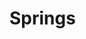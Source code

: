 # Springs

<svg xmlns="http://www.w3.org/2000/svg">
    <defs>
    <filter x="-2%" y="-2%" width="104%" height="104%" filterUnits="objectBoundingBox" id="PencilTexture">
      <feTurbulence type="fractalNoise" baseFrequency="1.2" numOctaves="3" result="noise">
      </feTurbulence>
      <feDisplacementMap xChannelSelector="R" yChannelSelector="G" scale="3" in="SourceGraphic" result="newSource">
      </feDisplacementMap>
    </filter>
    <filter x="0%" y="0%" width="100%" height="100%" filterUnits="objectBoundingBox" id="pencilTexture2">
      <feTurbulence type="fractalNoise" baseFrequency="2" numOctaves="5" stitchTiles="stitch" result="f1">
      </feTurbulence>
      <feColorMatrix type="matrix" values="0 0 0 0 0, 0 0 0 0 0, 0 0 0 0 0, 0 0 0 -1.5 1.5" result="f2">
      </feColorMatrix>
      <feComposite operator="in" in2="f2" in="SourceGraphic" result="f3">
      </feComposite>
    </filter>
    <filter x="-2%" y="-2%" width="104%" height="104%" filterUnits="objectBoundingBox" id="pencilTexture3">
      <feTurbulence type="fractalNoise" baseFrequency="0.5" numOctaves="5" stitchTiles="stitch" result="f1">
      </feTurbulence>
      <feColorMatrix type="matrix" values="0 0 0 0 0, 0 0 0 0 0, 0 0 0 0 0, 0 0 0 -1.5 1.5" result="f2">
      </feColorMatrix>
      <feComposite operator="in" in2="f2b" in="SourceGraphic" result="f3">
      </feComposite>
      <feTurbulence type="fractalNoise" baseFrequency="1.2" numOctaves="3" result="noise">
      </feTurbulence>
      <feDisplacementMap xChannelSelector="R" yChannelSelector="G" scale="2.5" in="f3" result="f4">
      </feDisplacementMap>
    </filter>
    <filter x="-20%" y="-20%" width="140%" height="140%" filterUnits="objectBoundingBox" id="pencilTexture4">
      <feTurbulence type="fractalNoise" baseFrequency="0.03" numOctaves="3" seed="1" result="f1">
      </feTurbulence>
      <feDisplacementMap xChannelSelector="R" yChannelSelector="G" scale="5" in="SourceGraphic" in2="f1" result="f4">
      </feDisplacementMap>
      <feTurbulence type="fractalNoise" baseFrequency="0.03" numOctaves="3" seed="10" result="f2">
      </feTurbulence>
      <feDisplacementMap xChannelSelector="R" yChannelSelector="G" scale="5" in="SourceGraphic" in2="f2" result="f5">
      </feDisplacementMap>
      <feTurbulence type="fractalNoise" baseFrequency="1.2" numOctaves="2" seed="100" result="f3">
      </feTurbulence>
      <feDisplacementMap xChannelSelector="R" yChannelSelector="G" scale="3" in="SourceGraphic" in2="f3" result="f6">
      </feDisplacementMap>
      <feBlend mode="normal" in2="f4" in="f5" result="out1">
      </feBlend>
      <feBlend mode="normal" in="out1" in2="f6" result="out2">
      </feBlend>
    </filter>
    <marker 
      id='head' 
      orient="auto" 
      markerWidth='3' 
      markerHeight='3' 
      refX='0' 
      refY='1.5'
    >
      <path d='M0,0 V3 L3,1.5 Z' fill="context-stroke" />
    </marker>
  </defs>
</svg>

<svg width="750" height="500" id="pic1"></svg>

<style>
    .pen1 {
        color: #ac2b3c;
        stroke: #ac2b3c;
        stroke-width: 5px;
    }
    .pen2 {
        stroke: #518c94;
        stroke-width: 5px;
    }
    .pen3 {
        stroke: #d2d65c;
        stroke-width: 5px;
    }
    .pen1fill {
        stroke: #ac2b3c;
        fill: white;
        fill-opacity: 0.0;
        stroke-width: 5px;
    }
    .penfilter {
        filter: url('#pencilTexture4');
    }
    @keyframes pulse {
        0% { transform: scale(0.7); opacity: 0.5; }
        50% { transform: scale(1); opacity: 0.25; }
        100% { transform: scale(0.7); opacity: 0.5; }
    }
    .pickers > * > circle {
        animation: pulse 2s infinite;
        fill: steelblue;
    }
    .pickers:has(>*:hover) > *:not(:hover) > circle {
        animation: unset;
        transform: scale(0.7);
        opacity: 0.1;
    }
    .pickers > *:hover > circle {
        animation: unset;
        transform: scale(1);
        opacity: 0.7;
    }
    .pickers:has(>*.active) > * {
        opacity: 0;
    }
</style>
<script type="module">
    // Sample data
    let nodes = [
        { id: 1, name: "Anne", head: 20, x: 0, y: 0 },
        { id: 2, name: "Bart", head: 20, x: 200, y: 0 },
        { id: 3, name: "Carl", head: 20, x: 400, y: 0 }
    ];
    let pickers = [
        { x: 0, y: 0, xslide: true, fun: d => { nodes[0].x = d.x; } },
        { x: 200, y: 0, xslide: true, fun: d => { nodes[1].x = d.x; } },
        { x: 400, y: 0, xslide: true, fun: d => { nodes[2].x = d.x; } }
    ];

    const links = [
        { source: 1, target: 2, length:150, k: 0.5 },
        { source: 2, target: 3, length:150, k: 0.5 }
    ];

    
    console.log(nodes);

    // Create SVG container
    const svg_main_g = d3.select("#pic1").append("g").attr("transform", "translate(20, 40)");
    const drawing = svg_main_g.append("g")
        .classed("penfilter",true);
    const pickers_g = svg_main_g.append("g")
        .classed("pickers",true);

    // Define drag behavior
    const drag = d3.drag()
        .on("start", dragStarted)
        .on("drag", dragged)
        .on("end", dragEnded);

    d3.selection.prototype.appendGuy = function() {
        let g = this.append("g");
        g.append("line")
            .attr("x1", 0)
            .attr("y1", 0)
            .attr("x2", 0)
            .attr("y2", 25)
            .classed("pen1",true);
        g.append("line")
            .attr("x1", 0)
            .attr("y1", 0)
            .attr("x2", 20)
            .attr("y2", 10)
            .classed("pen1",true);
        g.append("line")
            .attr("x1", 0)
            .attr("y1", 0)
            .attr("x2", 10)
            .attr("y2", 0)
            .attr("marker-end",'url(#head)')
            .classed("force",true)
            .classed("pen3",true);
        g.append("line")
            .attr("x1", 0)
            .attr("y1", 0)
            .attr("x2", -20)
            .attr("y2", 10)
            .classed("pen1",true);
        g.append("line")
            .attr("x1", 0)
            .attr("y1", 25)
            .attr("x2", -10)
            .attr("y2", 55)
            .classed("pen1",true);
        g.append("line")
            .attr("x1", 0)
            .attr("y1", 25)
            .attr("x2", 10)
            .attr("y2", 55)
            .classed("pen1",true);
        g.append("line")
            .attr("x1", 0)
            .attr("y1", 0)
            .attr("x2", 0)
            .attr("y2", -10)
            .classed("pen1",true);
        g.append("text")
            .attr("x", 15)
            .attr("y", 55)
            .attr("text-anchor", "left");
        g.append("circle")
            .attr("cx", 0)
            .attr("cy", -20)
            .attr("r", 10)
            .classed("pen1fill",true);
        return g;
    };
    function update(tran) {
        console.log("update");
        pickers.forEach(pick => {
            pick.fun(pick);
            return pick;
        });
        nodes.forEach(node => {
            node.xforce = 0;
            node.yforce = 0;
            return node;
        });
        links.forEach(link => {
            let source = nodes.find(node => node.id === link.source);
            let target = nodes.find(node => node.id === link.target);
            let dx = source.x - target.x;
            if (dx > 0) {
                link.xsource = source.x - 20;
                link.ysource = source.y + 10;
                link.xtarget = target.x + 20;
                link.ytarget = target.y + 10;
            } else {
                link.xsource = source.x + 20;
                link.ysource = source.y + 10;
                link.xtarget = target.x - 20;
                link.ytarget = target.y + 10;
            }
            let dy = source.y - target.y;
            let d = Math.sqrt(dx*dx+dy*dy);
            let force = (d-link.length)*link.k;
            //link.force = (d-link.length)*link.k;
            source.xforce -= force*dx/d;
            source.yforce -= force*dy/d;
            target.xforce += force*dx/d;
            target.yforce += force*dy/d;
            return link;
        });
        let linkFun = link => link
            .attr("x1", d => d.xsource)
            .attr("y1", d => d.ysource)
            .attr("x2", d => d.xtarget)
            .attr("y2", d => d.ytarget);
        let nodeFun = node => {
            node.attr("transform", d => `translate(${d.x}, ${d.y})`);
            node.select("text").text(d => d.name);
            node.select(".force")
                .attr("x2",d=>d.xforce)
                .attr("y2",d=>d.yforce);
            return node;
        };
        pickers_g.selectAll("g").data(pickers)
        .join(
            enter => {
                let g = enter.append("g").call(drag);
                g.append("circle").attr("r",20);
                return g;
            },
            update => update,
            exit => exit.remove()
        ).attr("transform", d => `translate(${d.x}, ${d.y})`);
        const linkGroup = drawing.selectAll(".edge").data(links)
        .join(
            enter => linkFun(enter.append("line").classed("edge",true).classed("pen2",true)),
            update => linkFun(tran(update)),
            exit => exit.remove()
        );
        const nodeGroup = drawing.selectAll(".node").data(nodes, function(d){return d.id})
        .join(
            enter => {
                let g = enter.appendGuy()
                    .classed("node",true)
                    .attr("transform", d => `translate(${d.x}, ${d.y})`)
                    .on("click", updatePositions)
                return nodeFun(g);
            },
            update => nodeFun(tran(update)),
            exit => exit.remove()
        );
    }

    update(obj => obj);

    function dragStarted(event, d) {
        d3.select(this).raise().classed("active", true);
    }

    function dragged(event, d) {
        if (d.xslide) d.x = event.x;
        if (d.yslide) d.y = event.y;
        update(obj => obj);
    }

    function dragEnded(event, d) {
        d3.select(this).classed("active", false);
    }

    let randNode = node => {
        node.x = Math.random() * 600 + 100;
        node.y = Math.random() * 400 + 100;
        node.head = Math.random() * 30 + 10;
        return node;
    };
    function updatePositions(event, d) {
        let n = nodes.length;
        nodes.push(randNode({ id: n+1, name: "New"}));
        links.push({ source: n, target: n+1 });
        update(obj => obj.transition().duration(1000));
        nodes.forEach(randNode);
        //console.log(nodes);
        
        update(obj => obj.transition().duration(1000));
    }
</script>
